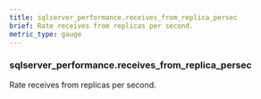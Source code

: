 ```yaml
---
title: sqlserver_performance.receives_from_replica_persec
brief: Rate receives from replicas per second.
metric_type: gauge
---
```

### sqlserver_performance.receives_from_replica_persec

Rate receives from replicas per second.